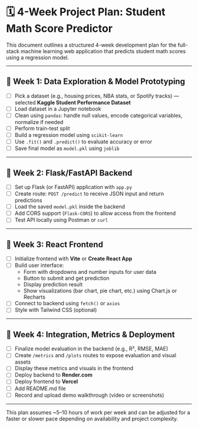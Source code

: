 # 🗓️ 4-Week Project Plan: Student Math Score Predictor

This document outlines a structured 4-week development plan for the full-stack machine learning web application that predicts student math scores using a regression model.

---

## 📅 Week 1: Data Exploration & Model Prototyping

- [ ] Pick a dataset (e.g., housing prices, NBA stats, or Spotify tracks) — selected **Kaggle Student Performance Dataset**
- [ ] Load dataset in a Jupyter notebook
- [ ] Clean using `pandas`: handle null values, encode categorical variables, normalize if needed
- [ ] Perform train-test split
- [ ] Build a regression model using `scikit-learn`
- [ ] Use `.fit()` and `.predict()` to evaluate accuracy or error
- [ ] Save final model as `model.pkl` using `joblib`

---

## 📅 Week 2: Flask/FastAPI Backend

- [ ] Set up Flask (or FastAPI) application with `app.py`
- [ ] Create route: `POST /predict` to receive JSON input and return predictions
- [ ] Load the saved `model.pkl` inside the backend
- [ ] Add CORS support (`Flask-CORS`) to allow access from the frontend
- [ ] Test API locally using Postman or `curl`

---

## 📅 Week 3: React Frontend

- [ ] Initialize frontend with **Vite** or **Create React App**
- [ ] Build user interface:
  - Form with dropdowns and number inputs for user data
  - Button to submit and get prediction
  - Display prediction result
  - Show visualizations (bar chart, pie chart, etc.) using Chart.js or Recharts
- [ ] Connect to backend using `fetch()` or `axios`
- [ ] Style with Tailwind CSS (optional)

---

## 📅 Week 4: Integration, Metrics & Deployment

- [ ] Finalize model evaluation in the backend (e.g., R², RMSE, MAE)
- [ ] Create `/metrics` and `/plots` routes to expose evaluation and visual assets
- [ ] Display these metrics and visuals in the frontend
- [ ] Deploy backend to **Render.com**
- [ ] Deploy frontend to **Vercel**
- [ ] Add README.md file
- [ ] Record and upload demo walkthrough (video or screenshots)

---

This plan assumes ~5–10 hours of work per week and can be adjusted for a faster or slower pace depending on availability and project complexity.
